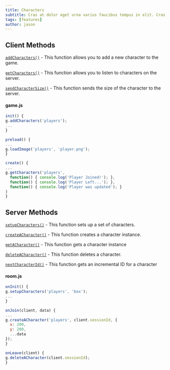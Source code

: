 ```yaml
---
title: Characters
subtitle: Cras at dolor eget urna varius faucibus tempus in elit. Cras a dui imperdiet, tempus metus quis, pharetra turpis.
tags: [features]
author: jason
---
```

## Client Methods

<a href="/docs/gamejscreate/">`addCharacters()`</a> - This function allows you to add a new character to the game.

<a href="/docs/">`getCharacters()`</a> - This function allows you to listen to characters on the server.

<a href="/docs/">`sendCharacterSize()`</a> - This function sends the size of the character to the server.

#### game.js
``` js
init() {
g.addCharacters('players');
...
}
```

``` js
preload() {
...
g.loadImage('players', 'player.png');
}
```

``` js
create() {
...
g.getCharacters('players',
  function() { console.log('Player Joined!'); },
  function() { console.log('Player Left...'); },
  function() { console.log('Player was updated'); }
)
}
```

## Server Methods

<a href="/docs/">`setupCharacters()`</a> - This function sets up a set of characters.

<a href="/docs/">`createACharacter()`</a> - This function creates a character instance.

<a href="/docs/">`getACharacter()`</a> - This function gets a character instance

<a href="/docs/">`deleteACharacter()`</a> - This function deletes a character.

<a href="/docs/">`nextCharacterId()`</a> - This function gets an incremental ID for a character

#### room.js

``` js
onInit() {
g.setupCharacters('players', 'box');
...
}
```

``` js
onJoin(client, data) {
...
g.createACharacter('players', client.sessionId, {
  x: 200,
  y: 200,
  ...data
});
}
```

``` js
onLeave(client) {
g.deleteACharacter(client.sessionId);
}
```
